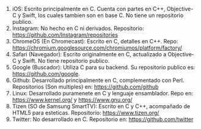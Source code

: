 1. iOS: Escrito principalmente en C. Cuenta con partes en C++, Objective-C y Swift, los cuales tambien son en base C. No tiene un repositorio publico. 
2. Instagram: No hecho en C ni derivados. Repositorio: https://github.com/Instagram/repositories
3. ChromeOS (En Chromecast): Escrito en C, detalles en C++. Repo: https://chromium.googlesource.com/chromiumos/platform/factory/
4. Safari (Navegador): Escrito originalmente en C, actualizado a Objective-C y Swift. No tiene repositorio publico.
5. Google (Buscador): Utiliza C para su backend. Su repositorio publico es: https://github.com/google.
6. Github: Desarrollado principalmente en C, complementado con Perl. Repositorios (Son multiples) en: https://github.com/github
7. Linux: Desarrollado puramenete en C y lenguaje ensamblador. Repo en: https://www.kernel.org/ y https://www.gnu.org/
8. Tizen (SO de Samsung SmartTV): Escrito en C y C++, acompañado de HTML5 para esteticas. Repositorio: https://www.tizen.org/
9. Twitter: No desarrollado en C. Repositorio en: https://github.com/twitter